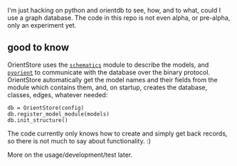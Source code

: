 I'm just hacking on python and orientdb to see, how, and to what, could I use a graph database. The code in this repo is not even alpha, or pre-alpha, only an experiment yet.

## good to know

OrientStore uses the [`schematics`](https://github.com/schematics/schematics) module to describe the models, and [`pyorient`](https://github.com/mogui/pyorient) to communicate with the database over the binary protocol. OrientStore automatically get the model names and their fields from the module which contains them, and, on startup, creates the database, classes, edges, whatever needed:

    db = OrientStore(config)
    db.register_model_module(models)
    db.init_structure()

The code currently only knows how to create and simply get back records, so there is not much to say about functionality. :)

More on the usage/development/test later.
